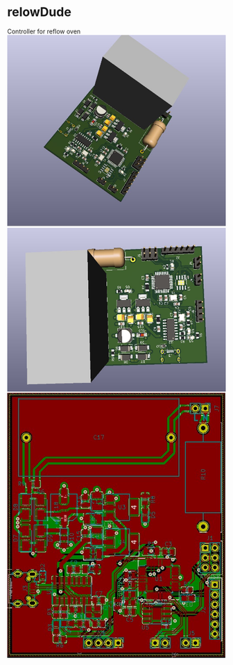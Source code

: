 # relowDude
Controller for reflow oven
![top1](https://github.com/hexagun/relowDude/blob/14d16f01dfcdfca2a14a6e6382f2a55c6fbfd737/sch/images/Screenshot%202021-10-31%20172059.jpg)
![top2](https://github.com/hexagun/relowDude/blob/7c7f07c056f04a1d23564ba32932527326d7ca8a/sch/images/Screenshot%202021-10-31%20172106.jpg)
![top3](https://github.com/hexagun/relowDude/blob/7c7f07c056f04a1d23564ba32932527326d7ca8a/sch/images/Screenshot%202021-10-31%20172112.jpg)
